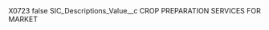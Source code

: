 <?xml version="1.0" encoding="UTF-8"?>
<CustomMetadata xmlns="http://soap.sforce.com/2006/04/metadata" xmlns:xsi="http://www.w3.org/2001/XMLSchema-instance" xmlns:xsd="http://www.w3.org/2001/XMLSchema">
    <label>X0723</label>
    <protected>false</protected>
    <values>
        <field>SIC_Descriptions_Value__c</field>
        <value xsi:type="xsd:string">CROP PREPARATION SERVICES FOR MARKET</value>
    </values>
</CustomMetadata>
